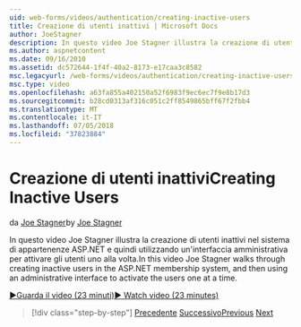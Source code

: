```yaml
---
uid: web-forms/videos/authentication/creating-inactive-users
title: Creazione di utenti inattivi | Microsoft Docs
author: JoeStagner
description: In questo video Joe Stagner illustra la creazione di utenti inattivi nel sistema di appartenenze ASP.NET e quindi utilizzando un'interfaccia di amministrazione per attivare gli utenti uno...
ms.author: aspnetcontent
ms.date: 09/16/2010
ms.assetid: dc572644-1f4f-40a2-8173-e17caa3c8582
msc.legacyurl: /web-forms/videos/authentication/creating-inactive-users
msc.type: video
ms.openlocfilehash: a63fa855a402150a52f6983f9ec6ec7f9e8b17d3
ms.sourcegitcommit: b28cd0313af316c051c2ff8549865bff67f2fbb4
ms.translationtype: MT
ms.contentlocale: it-IT
ms.lasthandoff: 07/05/2018
ms.locfileid: "37823884"
---
```

<a name="creating-inactive-users"></a><span data-ttu-id="516a0-103">Creazione di utenti inattivi</span><span class="sxs-lookup"><span data-stu-id="516a0-103">Creating Inactive Users</span></span>
====================
<span data-ttu-id="516a0-104">da [Joe Stagner](https://github.com/JoeStagner)</span><span class="sxs-lookup"><span data-stu-id="516a0-104">by [Joe Stagner](https://github.com/JoeStagner)</span></span>

<span data-ttu-id="516a0-105">In questo video Joe Stagner illustra la creazione di utenti inattivi nel sistema di appartenenze ASP.NET e quindi utilizzando un'interfaccia amministrativa per attivare gli utenti uno alla volta.</span><span class="sxs-lookup"><span data-stu-id="516a0-105">In this video Joe Stagner walks through creating inactive users in the ASP.NET membership system, and then using an administrative interface to activate the users one at a time.</span></span>

[<span data-ttu-id="516a0-106">&#9654;Guarda il video (23 minuti)</span><span class="sxs-lookup"><span data-stu-id="516a0-106">&#9654; Watch video (23 minutes)</span></span>](https://channel9.msdn.com/Blogs/ASP-NET-Site-Videos/creating-inactive-users)

> [!div class="step-by-step"]
> <span data-ttu-id="516a0-107">[Precedente](simple-web-service-authentication.md)
> [Successivo](sql-injection-defense.md)</span><span class="sxs-lookup"><span data-stu-id="516a0-107">[Previous](simple-web-service-authentication.md)
[Next](sql-injection-defense.md)</span></span>
